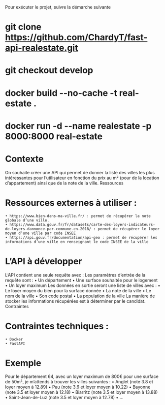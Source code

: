 Pour exécuter le projet, suivre la démarche suivante
# git clone https://github.com/ChardyT/fast-api-realestate.git
# git checkout develop
# docker build --no-cache -t real-estate .
# docker run -d --name realestate -p 8000:8000 real-estate

# Contexte

On souhaite créer une API qui permet de donner la liste des villes les plus intéressantes pour l’utilisateur en fonction du prix au m² (pour de la location d’appartement) ainsi que de la note de la ville.
Ressources

# Ressources externes à utiliser :
    • https://www.bien-dans-ma-ville.fr/ : permet de récupérer la note globale d’une ville.
    • https://www.data.gouv.fr/fr/datasets/carte-des-loyers-indicateurs-de-loyers-dannonce-par-commune-en-2018/ : permet de récupérer le loyer moyen d’une ville par code INSEE
    • https://api.gouv.fr/documentation/api-geo : permet de récupérer les informations d’une ville en renseignant le code INSEE de la ville

# L’API à développer

L’API contient une seule requête avec :
Les paramètres d’entrée de la requête sont : 
    • Un département
    • Une surface souhaitée pour le logement
    • Un loyer maximum
Les données en sortie seront une liste de villes avec :
    • Le loyer moyen du bien pour la surface donnée
    • La note de la ville
    • Le nom de la ville
    • Son code postal
    • La population de la ville
La manière de stocker les informations récupérées est à déterminer par le candidat.
Contraintes

# Contraintes techniques :
    • Docker
    • FastAPI

# Exemple

Pour le département 64, avec un loyer maximum de 800€ pour une surface de 50m², je m’attends à trouver les villes suivantes :
    • Anglet (note 3.8 et loyer moyen à 12.89)
    • Pau (note 3.6 et loyer moyen à 10.22)
    • Bayonne (note 3.5 et loyer moyen à 12.18)
    • Biarritz (note 3.5 et loyer moyen à 13.88)
    • Saint-Jean-de-Luz (note 3.5 et loyer moyen à 12.78)
    • …


